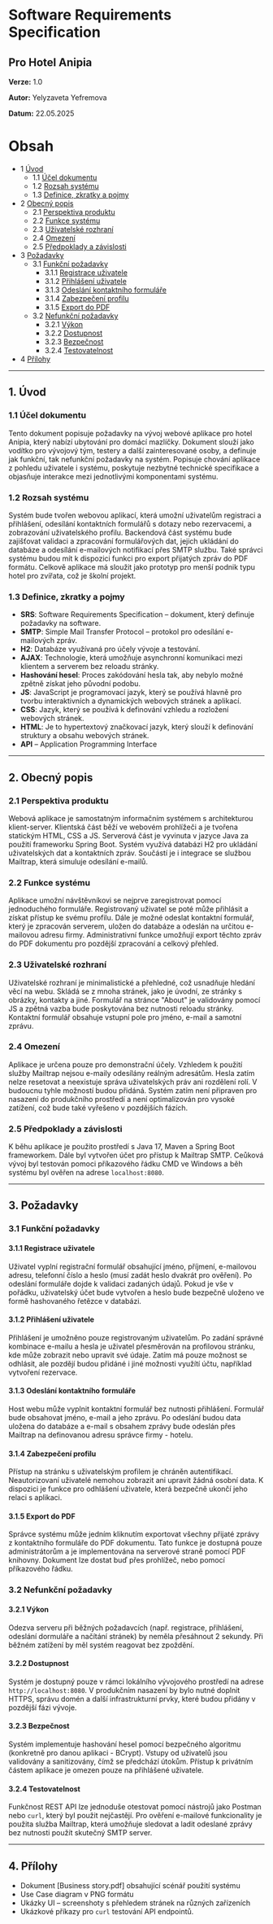 # Software Requirements Specification
## Pro Hotel Anipia

**Verze:** 1.0

**Autor:** Yelyzaveta Yefremova

**Datum:** 22.05.2025

Obsah
=================
* 1 [Úvod](#1-úvod)
  * 1.1 [Účel dokumentu](#11-účel-dokumentu)
  * 1.2 [Rozsah systému](#12-rozsah-systému)
  * 1.3 [Definice, zkratky a pojmy](#13-definice-zkratky-a-pojmy)
* 2 [Obecný popis](#2-obecný-popis)
  * 2.1 [Perspektiva produktu](#21-perspektiva-produktu)
  * 2.2 [Funkce systému](#22-funkce-systému)
  * 2.3 [Uživatelské rozhraní](#23-uživatelské-rozhraní)
  * 2.4 [Omezení](#24-omezení)
  * 2.5 [Předpoklady a závislosti](#25-předpoklady-a-závislosti)
* 3 [Požadavky](#3-požadavky)
  * 3.1 [Funkční požadavky](#31-funkční-požadavky)
    * 3.1.1 [Registrace uživatele](#311-registrace-uživatele)
    * 3.1.2 [Přihlášení uživatele](#312-přihlášení-uživatele)
    * 3.1.3 [Odeslání kontaktního formuláře](#313-odeslání-kontaktního-formuláře)
    * 3.1.4 [Zabezpečení profilu](#314-zabezpečení-profilu)
    * 3.1.5 [Export do PDF](#315-export-do-PDF)
  * 3.2 [Nefunkční požadavky](#32-nefunkční-požadavky)
    * 3.2.1 [Výkon](#321-výkon)
    * 3.2.2 [Dostupnost](#322-dostupnost)
    * 3.2.3 [Bezpečnost](#323-bezpečnost)
    * 3.2.4 [Testovatelnost](#324-testovatelnost)
* 4 [Přílohy](#4-přílohy)

---

## 1. Úvod

### 1.1 Účel dokumentu  
Tento dokument popisuje požadavky na vývoj webové aplikace pro hotel Anipia, který nabízí ubytování pro domácí mazlíčky. Dokument slouží jako vodítko pro vývojový tým, testery a další zainteresované osoby, a definuje jak funkční, tak nefunkční požadavky na systém. Popisuje chování aplikace z pohledu uživatele i systému, poskytuje nezbytné technické specifikace a objasňuje interakce mezi jednotlivými komponentami systému.

### 1.2 Rozsah systému  
Systém bude tvořen webovou aplikací, která umožní uživatelům registraci a přihlášení, odesílání kontaktních formulářů s dotazy nebo rezervacemi, a zobrazování uživatelského profilu. Backendová část systému bude zajišťovat validaci a zpracování formulářových dat, jejich ukládání do databáze a odesílání e-mailových notifikací přes SMTP službu. Také správci systému budou mít k dispozici funkci pro export přijatých zpráv do PDF formátu. Celkově aplikace má sloužit jako prototyp pro menší podnik typu hotel pro zvířata, což je školní projekt.

### 1.3 Definice, zkratky a pojmy  
- **SRS**: Software Requirements Specification – dokument, který definuje požadavky na software.
- **SMTP**: Simple Mail Transfer Protocol – protokol pro odesílání e-mailových zpráv. 
- **H2**: Databáze využívaná pro účely vývoje a testování.
- **AJAX**: Technologie, která umožňuje asynchronní komunikaci mezi klientem a serverem bez reloadu stránky. 
- **Hashování hesel**: Proces zakódování hesla tak, aby nebylo možné zpětně získat jeho původní podobu.
- **JS**: JavaScript je programovací jazyk, který se používá hlavně pro tvorbu interaktivních a dynamických webových stránek a aplikací.
- **CSS**: Jazyk, který se používá k definování vzhledu a rozložení webových stránek.
- **HTML**: Je to hypertextový značkovací jazyk, který slouží k definování struktury a obsahu webových stránek.
- **API** – Application Programming Interface

---

## 2. Obecný popis

### 2.1 Perspektiva produktu  
Webová aplikace je samostatným informačním systémem s architekturou klient-server. Klientská část běží ve webovém prohlížeči a je tvořena statickým HTML, CSS a JS. Serverová část je vyvinuta v jazyce Java za použití frameworku Spring Boot. Systém využívá databázi H2 pro ukládání uživatelských dat a kontaktních zpráv. Součástí je i integrace se službou Mailtrap, která simuluje odesílání e-mailů.  

### 2.2 Funkce systému  
Aplikace umožní návštěvníkovi se nejprve zaregistrovat pomocí jednoduchého formuláře. Registrovaný uživatel se poté může přihlásit a získat přístup ke svému profilu. Dále je možné odeslat kontaktní formulář, který je zpracován serverem, uložen do databáze a odeslán na určitou e-mailovou adresu firmy. Administrativní funkce umožňují export těchto zpráv do PDF dokumentu pro pozdější zpracování a celkový přehled.  

### 2.3 Uživatelské rozhraní  
Uživatelské rozhraní je minimalistické a přehledné, což usnadňuje hledání věcí na webu. Skládá se z mnoha stránek, jako je úvodní, ze stránky s obrázky, kontakty a jiné. Formulář na stránce "About" je validovány pomocí JS a zpětná vazba bude poskytována bez nutnosti reloadu stránky. Kontaktní formulář obsahuje vstupní pole pro jméno, e-mail a samotní zprávu.  

### 2.4 Omezení  
Aplikace je určena pouze pro demonstrační účely. Vzhledem k použití služby Mailtrap nejsou e-maily odesílány reálným adresátům. Hesla zatím nelze resetovat a neexistuje správa uživatelských práv ani rozdělení rolí. V budoucnu tyhle možností budou přidáná. Systém zatím není připraven pro nasazení do produkčního prostředí a není optimalizován pro vysoké zatížení, což bude také vyřešeno v pozdějších fázích.  

### 2.5 Předpoklady a závislosti  
K běhu aplikace je použito prostředí s Java 17, Maven a Spring Boot frameworkem. Dále byl vytvořen účet pro přístup k Mailtrap SMTP. Ceůková vývoj byl testován pomoci příkazového řádku CMD ve Windows a běh systému byl ověřen na adrese `localhost:8080`.

---

## 3. Požadavky

### 3.1 Funkční požadavky

#### 3.1.1 Registrace uživatele  
Uživatel vyplní registrační formulář obsahující jméno, příjmení, e-mailovou adresu, telefonní číslo a heslo (musí zadát heslo dvakrát pro ověření). Po odeslání formuláře dojde k validaci zadaných údajů. Pokud je vše v pořádku, uživatelský účet bude vytvořen a heslo bude bezpečně uloženo ve formě hashovaného řetězce v databázi.

#### 3.1.2 Přihlášení uživatele  
Přihlášení je umožněno pouze registrovaným uživatelům. Po zadání správné kombinace e-mailu a hesla je uživatel přesměrován na profilovou stránku, kde může zobrazit nebo upravit své údaje. Zatím má pouze možnost se odhlásit, ale pozdějí budou přidáné i jiné možnosti využítí účtu, například vytvoření rezervace.

#### 3.1.3 Odeslání kontaktního formuláře  
Host webu může vyplnit kontaktní formulář bez nutnosti přihlášení. Formulář bude obsahovat jméno, e-mail a jeho zprávu. Po odeslání budou data uložena do databáze a e-mail s obsahem zprávy bude odeslán přes Mailtrap na definovanou adresu správce firmy - hotelu.

#### 3.1.4 Zabezpečení profilu  
Přístup na stránku s uživatelským profilem je chráněn autentifikací. Neautorizovaní uživatelé nemohou zobrazit ani upravit žádná osobní data. K dispozici je funkce pro odhlášení uživatele, která bezpečně ukončí jeho relaci s aplikaci.

#### 3.1.5 Export do PDF  
Správce systému může jedním kliknutím exportovat všechny přijaté zprávy z kontaktního formuláře do PDF dokumentu. Tato funkce je dostupná pouze administrátorům a je implementována na serverové straně pomocí PDF knihovny. Dokument lze dostat buď přes prohlížeč, nebo pomocí příkazového řádku.

### 3.2 Nefunkční požadavky

#### 3.2.1 Výkon  
Odezva serveru při běžných požadavcích (např. registrace, přihlášení, odeslání dormuláře a načítání stránek) by neměla přesáhnout 2 sekundy. Při běžném zatížení by měl systém reagovat bez zpoždění.

#### 3.2.2 Dostupnost  
Systém je dostupný pouze v rámci lokálního vývojového prostředí na adrese `http://localhost:8080`. V produkčním nasazení by bylo nutné doplnit HTTPS, správu domén a další infrastrukturní prvky, které budou přidány v pozdější fázi vývoje.

#### 3.2.3 Bezpečnost  
Systém implementuje hashování hesel pomocí bezpečného algoritmu (konkretně pro danou aplikaci - BCrypt). Vstupy od uživatelů jsou validovány a sanitizovány, čímž se předchází útokům. Přístup k privátním částem aplikace je omezen pouze na přihlášené uživatele.

#### 3.2.4 Testovatelnost  
Funkčnost REST API lze jednoduše otestovat pomocí nástrojů jako Postman nebo `curl`, který byl použit nejčastějí. Pro ověření e-mailové funkcionality je použita služba Mailtrap, která umožňuje sledovat a ladit odeslané zprávy bez nutnosti použít skutečný SMTP server.

---

## 4. Přílohy  
- Dokument [Business story.pdf] obsahující scénář použití systému  
- Use Case diagram v PNG formátu  
- Ukázky UI – screenshoty s přehledem stránek na různých zařízeních
- Ukázkové příkazy pro `curl` testování API endpointů.